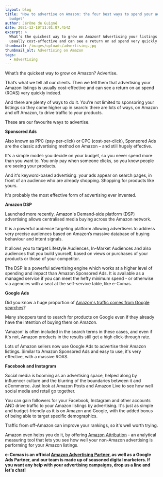 ```yaml
---
layout: blog
title: "How to advertise on Amazon: the four best ways to spend your advertising
  budget"
author: Jérôme de Guigné
date: 2021-12-10T11:01:07.454Z
excerpt: >
  What’s the quickest way to grow on Amazon? Advertising your listings is
  usually cost-effective and can see a return on ad spend very quickly indeed.
thumbnail: /images/uploads/advertising.jpg
thumbnail_alt: Advertising on Amazon
tags:
  - Advertising
---
```

<!--StartFragment-->

What’s the quickest way to grow on Amazon? Advertise. 

That’s what we tell all our clients. Then we tell them that advertising your Amazon listings is usually cost-effective and can see a return on ad spend (ROAS) very quickly indeed.

And there are plenty of ways to do it. You're not limited to sponsoring your listings so they come higher up in search: there are lots of ways, on Amazon and off Amazon, to drive traffic to your products.

These are our favourite ways to advertise.



**Sponsored Ads**

Also known as PPC (pay-per-click) or CPC (cost-per-click), Sponsored Ads are the classic advertising method on Amazon – and still hugely effective.

It's a simple model: you decide on your budget, so you never spend more than you want to. You only pay when someone clicks, so you know people are seeing your products.

And it's keyword-based advertising: your ads appear on search pages, in front of an audience who are already shopping. Shopping for products like yours.

It's probably the most effective form of advertising ever invented.



**Amazon DSP**

Launched more recently, Amazon's Demand-side platform (DSP) advertising allows centralised media buying across the Amazon network. 

It is a powerful audience targeting platform allowing advertisers to address very precise audiences based on Amazon’s massive database of buying behaviour and intent signals. 

It allows you to target Lifestyle Audiences, In-Market Audiences and also audiences that you build yourself, based on views or purchases of your products or those of your competitor.

The DSP is a powerful advertising engine which works at a higher level of spending and impact than Amazon Sponsored Ads. It is available as a managed service if you can meet the hefty minimum spend - or otherwise via agencies with a seat at the self-service table, like e-Comas. 



**Google Ads**

Did you know a huge proportion of [Amazon's traffic comes from Google searches](https://amazon-expert.medium.com/the-surprising-relationship-between-amazon-and-google-and-the-low-cost-low-risk-ways-you-can-1eb8b6743d3f)?

Many shoppers tend to search for products on Google even if they already have the intention of buying them on Amazon.

'Amazon' is often included in the search terms in these cases, and even if it's not, Amazon products in the results still get a high click-through rate.

Lots of Amazon sellers now use Google Ads to advertise their Amazon listings. Similar to Amazon Sponsored Ads and easy to use, it's very effective, with a massive ROAS.



**Facebook and Instagram**

Social media is booming as an advertising space, helped along by influencer culture and the blurring of the boundaries between it and eCommerce. Just look at Amazon Posts and Amazon Live to see how well social media and retail go together.

You can gain followers for your Facebook, Instagram and other accounts AND drive traffic to your Amazon listings by advertising. It's just as simple and budget-friendly as it is on Amazon and Google, with the added bonus of being able to target specific demographics.

Traffic from off-Amazon can improve your rankings, so it's well worth trying.

Amazon even helps you do it, by offering [Amazon Attribution](https://advertising.amazon.com/solutions/products/amazon-attribution?tag=googhydr-20&hvadid=485416008702&hvpos=&hvexid=&hvnetw=g&hvrand=11798616542499653357&hvpone=&hvptwo=&hvqmt=b&hvdev=c&hvdvcmdl=&hvlocint=&hvlocphy=1006984&hvtargid=kwd-976218218284&ref=pd_sl_1etcpidwzm_b_sspa_ggl_d_uk_ct_485416008702) - an analytical measuring tool that lets you see how well your non-Amazon advertising is performing for your Amazon listings. 



**e-Comas is an official [Amazon Advertising Partner](https://advertising.amazon.com/partners/directory/details/amzn1.ads1.ma1.cj3vydv54i8qcb80mhstj0em0//), as well as a Google Ads Partner, and our team is made up of seasoned digital marketers. If you want any help with your advertising campaigns, [drop us a line](http://e-comas.com/contact.html) and let's chat!** 



<!--EndFragment-->